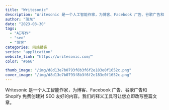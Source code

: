 ```yaml
---
title: "Writesonic"
description: "Writesonic 是一个人工智能作家，为博客、Facebook 广告、谷歌广告和 Shopify 免费创建对 SEO"
author: "瑞东"
date: "2023-03-30"
tags:
  - "AI写作"
  - "seo"
  - "博客"
categories: 网站播客
series: "application"
website_link: "https://writesonic.com/"
color: "#666"

thumb_image: "/img/d8d13e7b0793f8b3f6f2e183e0f1652c.png"
cover_image: "/img/d8d13e7b0793f8b3f6f2e183e0f1652c.png"
---
```


Writesonic 是一个人工智能作家，为博客、Facebook 广告、谷歌广告和 Shopify 免费创建对 SEO 友好的内容。我们的释义工具可让您立即改写整篇文章。 